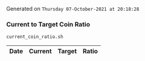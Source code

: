 Generated on `Thursday 07-October-2021 at 20:18:28`

### Current to Target Coin Ratio
`current_coin_ratio.sh`

Date|Current|Target|Ratio
---|---|---|---
